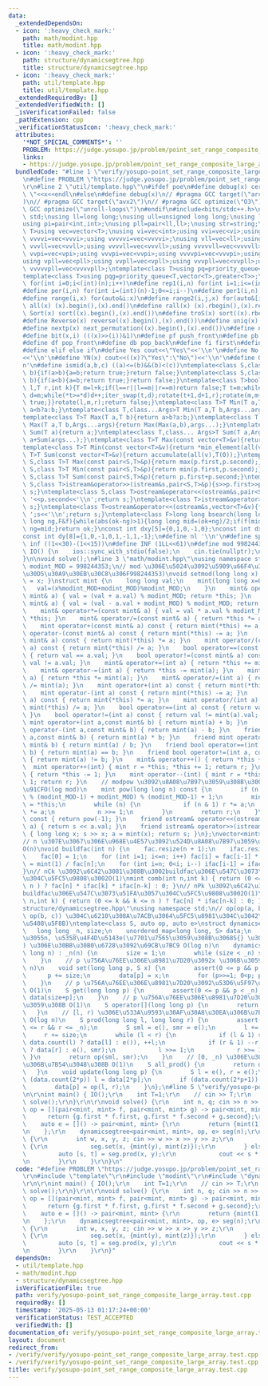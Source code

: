 ```yaml
---
data:
  _extendedDependsOn:
  - icon: ':heavy_check_mark:'
    path: math/modint.hpp
    title: math/modint.hpp
  - icon: ':heavy_check_mark:'
    path: structure/dynamicsegtree.hpp
    title: structure/dynamicsegtree.hpp
  - icon: ':heavy_check_mark:'
    path: util/template.hpp
    title: util/template.hpp
  _extendedRequiredBy: []
  _extendedVerifiedWith: []
  _isVerificationFailed: false
  _pathExtension: cpp
  _verificationStatusIcon: ':heavy_check_mark:'
  attributes:
    '*NOT_SPECIAL_COMMENTS*': ''
    PROBLEM: https://judge.yosupo.jp/problem/point_set_range_composite_large_array
    links:
    - https://judge.yosupo.jp/problem/point_set_range_composite_large_array
  bundledCode: "#line 1 \"verify/yosupo-point_set_range_composite_large_array.test.cpp\"\
    \n#define PROBLEM \"https://judge.yosupo.jp/problem/point_set_range_composite_large_array\"\
    \r\n#line 2 \"util/template.hpp\"\n#ifdef poe\n#define debug(x) cerr<<#x<<\":\
    \ \"<<x<<endl\n#else\n#define debug(x)\n// #pragma GCC target(\"arch=skylake-avx512\"\
    )\n// #pragma GCC target(\"avx2\")\n// #pragma GCC optimize(\"O3\")\n// #pragma\
    \ GCC optimize(\"unroll-loops\")\n#endif\n#include<bits/stdc++.h>\nusing namespace\
    \ std;\nusing ll=long long;\nusing ull=unsigned long long;\nusing ld=long double;\n\
    using pi=pair<int,int>;\nusing pll=pair<ll,ll>;\nusing str=string;\ntemplate<class\
    \ T>using vec=vector<T>;\nusing vi=vec<int>;using vvi=vec<vi>;using vvvi=vec<vvi>;using\
    \ vvvvi=vec<vvvi>;using vvvvvi=vec<vvvvi>;\nusing vll=vec<ll>;using vvll=vec<vll>;using\
    \ vvvll=vec<vvll>;using vvvvll=vec<vvvll>;using vvvvvll=vec<vvvvll>;\nusing vpi=vec<pi>;using\
    \ vvpi=vec<vpi>;using vvvpi=vec<vvpi>;using vvvvpi=vec<vvvpi>;using vvvvvpi=vec<vvvvpi>;\n\
    using vpll=vec<pll>;using vvpll=vec<vpll>;using vvvpll=vec<vvpll>;using vvvvpll=vec<vvvpll>;using\
    \ vvvvvpll=vec<vvvvpll>;\ntemplate<class T>using pq=priority_queue<T,vector<T>>;\n\
    template<class T>using pqg=priority_queue<T,vector<T>,greater<T>>;\n#define rep(i,n)\
    \ for(int i=0;i<(int)(n);i++)\n#define rep1(i,n) for(int i=1;i<=(int)(n);i++)\n\
    #define per(i,n) for(int i=(int)(n)-1;0<=i;i--)\n#define per1(i,n) for(int i=(int)(n);0<i;i--)\n\
    #define range(i,x) for(auto&i:x)\n#define range2(i,j,x) for(auto&[i,j]:x)\n#define\
    \ all(x) (x).begin(),(x).end()\n#define rall(x) (x).rbegin(),(x).rend()\n#define\
    \ Sort(x) sort((x).begin(),(x).end())\n#define troS(x) sort((x).rbegin(),(x).rend())\n\
    #define Reverse(x) reverse((x).begin(),(x).end())\n#define uniq(x) sort((x).begin(),(x).end());(x).erase(unique((x).begin(),(x).end()),(x).end())\n\
    #define nextp(x) next_permutation((x).begin(),(x).end())\n#define nextc(x,k) next_combination((x).begin(),(x).end(),k)\n\
    #define bit(x,i) (((x)>>(i))&1)\n#define pf push_front\n#define pb push_back\n\
    #define df pop_front\n#define db pop_back\n#define fi first\n#define se second\n\
    #define elif else if\n#define Yes cout<<\"Yes\"<<'\\n'\n#define No cout<<\"No\"\
    <<'\\n'\n#define YN(x) cout<<((x)?\"Yes\":\"No\")<<'\\n'\n#define O(x) cout<<(x)<<'\\\
    n'\n#define ismid(a,b,c) ((a)<=(b)&&(b)<(c))\ntemplate<class S,class T>bool chmin(S&a,T\
    \ b){if(a>b){a=b;return true;}return false;}\ntemplate<class S,class T>bool chmax(S&a,T\
    \ b){if(a<b){a=b;return true;}return false;}\ntemplate<class T>bool next_combination(T\
    \ l,T r,int k){T m=l+k;if(l==r||l==m||r==m)return false;T t=m;while(l!=t){t--;if(*t<*(r-1)){T\
    \ d=m;while(*t>=*d)d++;iter_swap(t,d);rotate(t+1,d+1,r);rotate(m,m+(r-d)-1,r);return\
    \ true;}}rotate(l,m,r);return false;}\ntemplate<class T>T Min(T a,T b){return\
    \ a<b?a:b;}\ntemplate<class T,class...Args>T Min(T a,T b,Args...args){return Min(Min(a,b),args...);}\n\
    template<class T>T Max(T a,T b){return a>b?a:b;}\ntemplate<class T,class...Args>T\
    \ Max(T a,T b,Args...args){return Max(Max(a,b),args...);}\ntemplate<class T>T\
    \ Sum(T a){return a;}\ntemplate<class T,class... Args>T Sum(T a,Args... args){return\
    \ a+Sum(args...);}\ntemplate<class T>T Max(const vector<T>&v){return *max_element(all(v));}\n\
    template<class T>T Min(const vector<T>&v){return *min_element(all(v));}\ntemplate<class\
    \ T>T Sum(const vector<T>&v){return accumulate(all(v),T(0));}\ntemplate<class\
    \ S,class T>T Max(const pair<S,T>&p){return max(p.first,p.second);}\ntemplate<class\
    \ S,class T>T Min(const pair<S,T>&p){return min(p.first,p.second);}\ntemplate<class\
    \ S,class T>T Sum(const pair<S,T>&p){return p.first+p.second;}\ntemplate<class\
    \ S,class T>istream&operator>>(istream&s,pair<S,T>&p){s>>p.first>>p.second;return\
    \ s;}\ntemplate<class S,class T>ostream&operator<<(ostream&s,pair<S,T>&p){s<<p.first<<'\
    \ '<<p.second<<'\\n';return s;}\ntemplate<class T>istream&operator>>(istream&s,vector<T>&v){for(auto&i:v)s>>i;return\
    \ s;}\ntemplate<class T>ostream&operator<<(ostream&s,vector<T>&v){for(auto&i:v)s<<i<<'\
    \ ';s<<'\\n';return s;}\ntemplate<class F>long long bsearch(long long ok,long\
    \ long ng,F&f){while(abs(ok-ng)>1){long long mid=(ok+ng)/2;if(f(mid))ok=mid;else\
    \ ng=mid;}return ok;}\nconst int dxy[5]={0,1,0,-1,0};\nconst int dx[8]={0,1,0,-1,1,1,-1,-1};\n\
    const int dy[8]={1,0,-1,0,1,-1,1,-1};\n#define nl '\\n'\n#define sp ' '\n#define\
    \ inf ((1<<30)-(1<<15))\n#define INF (1LL<<61)\n#define mod 998244353\n\nvoid\
    \ IO() {\n    ios::sync_with_stdio(false);\n    cin.tie(nullptr);\n    cout<<fixed<<setprecision(30);\n\
    }\n\nvoid solve();\n#line 3 \"math/modint.hpp\"\nusing namespace std;\nlong long\
    \ modint_MOD = 998244353;\n// mod \u306E\u5024\u3092\u5909\u66F4\u3059\u308B(\u30C7\
    \u30D5\u30A9\u30EB\u30C8\u306F998244353)\nvoid setmod(long long x) { modint_MOD\
    \ = x; }\nstruct mint {\n    long long val;\n    mint(long long x=0) {\n     \
    \   val=(x%modint_MOD+modint_MOD)%modint_MOD;\n    }\n    mint& operator+=(const\
    \ mint& a) { val = (val + a.val) % modint_MOD; return *this; }\n    mint& operator-=(const\
    \ mint& a) { val = (val - a.val + modint_MOD) % modint_MOD; return *this; }\n\
    \    mint& operator*=(const mint& a) { val = val * a.val % modint_MOD ; return\
    \ *this; }\n    mint& operator/=(const mint& a) { return *this *= a.inv(); }\n\
    \    mint operator+(const mint& a) const { return mint(*this) += a; }\n    mint\
    \ operator-(const mint& a) const { return mint(*this) -= a; }\n    mint operator*(const\
    \ mint& a) const { return mint(*this) *= a; }\n    mint operator/(const mint&\
    \ a) const { return mint(*this) /= a; }\n    bool operator==(const mint& a) const\
    \ { return val == a.val; }\n    bool operator!=(const mint& a) const { return\
    \ val != a.val; }\n    mint& operator+=(int a) { return *this += mint(a); }\n\
    \    mint& operator-=(int a) { return *this -= mint(a); }\n    mint& operator*=(int\
    \ a) { return *this *= mint(a); }\n    mint& operator/=(int a) { return *this\
    \ /= mint(a); }\n    mint operator+(int a) const { return mint(*this) += a; }\n\
    \    mint operator-(int a) const { return mint(*this) -= a; }\n    mint operator*(int\
    \ a) const { return mint(*this) *= a; }\n    mint operator/(int a) const { return\
    \ mint(*this) /= a; }\n    bool operator==(int a) const { return val == mint(a).val;\
    \ }\n    bool operator!=(int a) const { return val != mint(a).val; }\n    friend\
    \ mint operator+(int a,const mint& b) { return mint(a) + b; }\n    friend mint\
    \ operator-(int a,const mint& b) { return mint(a) - b; }\n    friend mint operator*(int\
    \ a,const mint& b) { return mint(a) * b; }\n    friend mint operator/(int a,const\
    \ mint& b) { return mint(a) / b; }\n    friend bool operator==(int a, const mint&\
    \ b) { return mint(a) == b; }\n    friend bool operator!=(int a, const mint& b)\
    \ { return mint(a) != b; }\n    mint& operator++() { return *this += 1; }\n  \
    \  mint operator++(int) { mint r = *this; *this += 1; return r; }\n    mint& operator--()\
    \ { return *this -= 1; }\n    mint operator--(int) { mint r = *this; *this -=\
    \ 1; return r; }\n    // modpow \u3092\u8A08\u7B97\u3059\u308B\u3002\u8A08\u7B97\
    \u91CFO(log mod)\n    mint pow(long long n) const {\n        if (n != 0) n = ((n-2)\
    \ % (modint_MOD-1) + modint_MOD) % (modint_MOD-1) + 1;\n        mint r = 1, a\
    \ = *this;\n        while (n) {\n            if (n & 1) r *= a;\n            a\
    \ *= a;\n            n >>= 1;\n        }\n        return r;\n    }\n    mint inv()\
    \ const { return pow(-1); }\n    friend ostream& operator<<(ostream&s, const mint&\
    \ a) { return s << a.val; }\n    friend istream& operator>>(istream&s, mint& a)\
    \ { long long x; s >> x; a = mint(x); return s; }\n};\nvector<mint>fac, ifac;\n\
    // n \u307E\u3067\u306E\u968E\u4E57\u3092\u524D\u8A08\u7B97\u3059\u308B\u3002\
    O(n)\nvoid buildfac(int n) {\n    fac.resize(n + 1);\n    ifac.resize(n + 1);\n\
    \    fac[0] = 1;\n    for (int i=1; i<=n; i++) fac[i] = fac[i-1] * i;\n    ifac[n]\
    \ = mint(1) / fac[n];\n    for (int i=n; 0<i; i--) ifac[i-1] = ifac[i] * i;\n\
    }\n// nCk \u3092\u6C42\u3081\u308B\u3002buildfac\u306E\u547C\u3073\u51FA\u3057\
    \u304C\u5FC5\u9808\u3002O(1)\nmint comb(int n,int k) { return (0 <= k && k <=\
    \ n ) ? fac[n] * ifac[k] * ifac[n-k] : 0; }\n// nPk \u3092\u6C42\u3081\u308B\u3002\
    buildfac\u306E\u547C\u3073\u51FA\u3057\u304C\u5FC5\u9808\u3002O(1)\nmint perm(int\
    \ n,int k) { return (0 <= k && k <= n ) ? fac[n] * ifac[n-k] : 0; }\n#line 3 \"\
    structure/dynamicsegtree.hpp\"\nusing namespace std;\n// op(op(a, b), c) = op(a,\
    \ op(b, c)) \u304C\u6210\u308A\u7ACB\u3064\u5FC5\u8981\u304C\u3042\u308B(\u7D50\
    \u5408\u5F8B)\ntemplate<class S, auto op, auto e>\nstruct dynamicsegtree {\n \
    \   long long _n, size;\n    unordered_map<long long, S> data;\n    // \u5927\u304D\
    \u3055n, \u5358\u4F4D\u5143e(\u7701\u7565\u3059\u308B\u3068S{} \u306B\u306A\u308B\
    ) \u306E\u30BB\u30B0\u6728\u3092\u69CB\u7BC9 O(log n)\n    dynamicsegtree(long\
    \ long n) : _n(n) {\n        size = 1;\n        while (size < _n) size <<= 1;\n\
    \    }\n    // p \u756A\u76EE\u306E\u8981\u7D20\u3092x \u306B\u3059\u308B O(log\
    \ n)\n    void set(long long p, S x) {\n        assert(0 <= p && p < _n);\n  \
    \      p += size;\n        data[p] = x;\n        for (p>>=1; 0<p; p>>=1) update(p);\n\
    \    }\n    // p \u756A\u76EE\u306E\u8981\u7D20\u3092\u53D6\u5F97\u3059\u308B\
    \ O(1)\n    S get(long long p) {\n        assert(0 <= p && p < _n);\n        return\
    \ data[size+p];\n    }\n    // p \u756A\u76EE\u306E\u8981\u7D20\u3092\u53D6\u5F97\
    \u3059\u308B O(1)\n    S operator[](long long p) {\n        return get(p);\n \
    \   }\n    // [l, r) \u306E\u533A\u9593\u30AF\u30A8\u30EA\u306B\u7B54\u3048\u308B\
    \ O(log n)\n    S prod(long long l, long long r) {\n        assert(0 <= l && l\
    \ <= r && r <= _n);\n        S sml = e(), smr = e();\n        l += size;\n   \
    \     r += size;\n        while (l < r) {\n            if (l & 1) sml = op(sml,\
    \ data.count(l) ? data[l] : e()), ++l;\n            if (r & 1) --r, smr = op(data.count(r)\
    \ ? data[r] : e(), smr);\n            l >>= 1;\n            r >>= 1;\n       \
    \ }\n        return op(sml, smr);\n    }\n    // [0, _n) \u306E\u30AF\u30A8\u30EA\
    \u306B\u7B54\u3048\u308B O(1)\n    S all_prod() {\n        return data[1];\n \
    \   }\n    void update(long long p) {\n        S l = e(), r = e();\n        if\
    \ (data.count(2*p)) l = data[2*p];\n        if (data.count(2*p+1)) r = data[2*p+1];\n\
    \        data[p] = op(l, r);\n    }\n};\n#line 5 \"verify/yosupo-point_set_range_composite_large_array.test.cpp\"\
    \n\r\nint main() { IO();\r\n    int T=1;\r\n    // cin >> T;\r\n    while (T--)\
    \ solve();\r\n}\r\n\r\nvoid solve() {\r\n    int n, q; cin >> n >> q;\r\n    auto\
    \ op = [](pair<mint, mint> f, pair<mint, mint> g) -> pair<mint, mint> {\r\n  \
    \      return {g.first * f.first, g.first * f.second + g.second};\r\n    };\r\n\
    \    auto e = []() -> pair<mint, mint> {\r\n        return {mint(1), mint(0)};\r\
    \n    };\r\n    dynamicsegtree<pair<mint, mint>, op, e> seg(n);\r\n    while (q--)\
    \ {\r\n        int w, x, y, z; cin >> w >> x >> y >> z;\r\n        if (w == 0)\
    \ {\r\n            seg.set(x, {mint(y), mint(z)});\r\n        } else {\r\n   \
    \         auto [s, t] = seg.prod(x, y);\r\n            cout << s * z + t << nl;\r\
    \n        }\r\n    }\r\n}\n"
  code: "#define PROBLEM \"https://judge.yosupo.jp/problem/point_set_range_composite_large_array\"\
    \r\n#include \"template\"\r\n#include \"modint\"\r\n#include \"dynamicsegtree\"\
    \r\n\r\nint main() { IO();\r\n    int T=1;\r\n    // cin >> T;\r\n    while (T--)\
    \ solve();\r\n}\r\n\r\nvoid solve() {\r\n    int n, q; cin >> n >> q;\r\n    auto\
    \ op = [](pair<mint, mint> f, pair<mint, mint> g) -> pair<mint, mint> {\r\n  \
    \      return {g.first * f.first, g.first * f.second + g.second};\r\n    };\r\n\
    \    auto e = []() -> pair<mint, mint> {\r\n        return {mint(1), mint(0)};\r\
    \n    };\r\n    dynamicsegtree<pair<mint, mint>, op, e> seg(n);\r\n    while (q--)\
    \ {\r\n        int w, x, y, z; cin >> w >> x >> y >> z;\r\n        if (w == 0)\
    \ {\r\n            seg.set(x, {mint(y), mint(z)});\r\n        } else {\r\n   \
    \         auto [s, t] = seg.prod(x, y);\r\n            cout << s * z + t << nl;\r\
    \n        }\r\n    }\r\n}"
  dependsOn:
  - util/template.hpp
  - math/modint.hpp
  - structure/dynamicsegtree.hpp
  isVerificationFile: true
  path: verify/yosupo-point_set_range_composite_large_array.test.cpp
  requiredBy: []
  timestamp: '2025-05-13 01:17:24+00:00'
  verificationStatus: TEST_ACCEPTED
  verifiedWith: []
documentation_of: verify/yosupo-point_set_range_composite_large_array.test.cpp
layout: document
redirect_from:
- /verify/verify/yosupo-point_set_range_composite_large_array.test.cpp
- /verify/verify/yosupo-point_set_range_composite_large_array.test.cpp.html
title: verify/yosupo-point_set_range_composite_large_array.test.cpp
---
```

